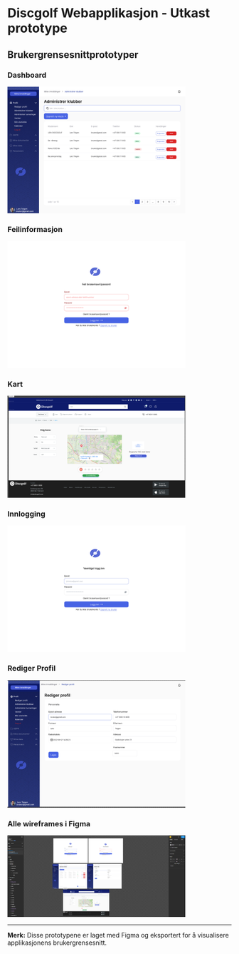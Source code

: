 # Discgolf Webapplikasjon - Utkast prototype

## Brukergrensesnittprototyper

### Dashboard
<img src="Dashboard@2x.png" alt="Dashboard" width="400">

### Feilinformasjon
<img src="Feilinfo@2x.png" alt="Feilinformasjon" width="400">

### Kart
<img src="homebar.png" alt="Navigasjonslinje" width="400">

### Innlogging
<img src="Login@2x.png" alt="Innlogging" width="400">

### Rediger Profil
<img src="redigerprofil.png" alt="Rediger Profil" width="400"> 

### Alle wireframes i Figma
<img src="FigmaSnapshot.png" alt="Snapshot" width="400">


---

**Merk:** Disse prototypene er laget med Figma og eksportert for å visualisere applikasjonens brukergrensesnitt.
